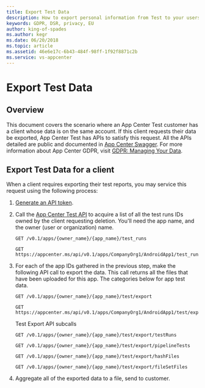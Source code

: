 ```yaml
---
title: Export Test Data 
description: How to export personal information from Test to your users
keywords: GDPR, DSR, privacy, EU
author: king-of-spades
ms.author: kegr
ms.date: 06/20/2018 
ms.topic: article 
ms.assetid: 46e6e17c-6b43-484f-98ff-1f92f8871c2b
ms.service: vs-appcenter
---
```


# Export Test Data
## Overview
This document covers the scenario where an App Center Test customer has a client whose data is on the same account. If this client requests their data be exported, App Center Test has APIs to satisfy this request. All the APIs detailed are public and documented in [App Center Swagger](https://openapi.appcenter.ms/#/test). For more information about App Center GDPR, visit [GDPR: Managing Your Data](https://docs.microsoft.com/appcenter/gdpr/your-data).

## Export Test Data for a client
When a client requires exporting their test reports, you may service this request using the following process:

1. [Generate an API token](https://docs.microsoft.com/appcenter/api-docs/).
2. Call the [App Center Test API](https://openapi.appcenter.ms/#/test) to acquire a list of all the test runs IDs owned by the client requesting deletion. You'll need the app name, and the owner (user or organization) name.
   ```HTTP
   GET /v0.1/apps/{owner_name}/{app_name}/test_runs
   ```
   ```HTTP
   GET https://appcenter.ms/api/v0.1/apps/CompanyOrg1/AndroidApp1/test_runs
   ```

3. For each of the app IDs gathered in the previous step, make the following API call to export the data. This call returns all the files that have been uploaded for this app. The categories below for app test data.
   ```HTTP
   GET /v0.1/apps/{owner_name}/{app_name}/test/export
   ```
   ```HTTP
   GET https://appcenter.ms/api/v0.1/apps/CompanyOrg1/AndroidApp1/test/export
   ```

   Test Export API subcalls
   ```HTTP
   GET /v0.1/apps/{owner_name}/{app_name}/test/export/testRuns
   ```
   ```HTTP
   GET /v0.1/apps/{owner_name}/{app_name}/test/export/pipelineTests
   ```
   ```HTTP
   GET /v0.1/apps/{owner_name}/{app_name}/test/export/hashFiles
   ```
   ```HTTP
   GET /v0.1/apps/{owner_name}/{app_name}/test/export/fileSetFiles
   ```

5. Aggregate all of the exported data to a file, send to customer.
